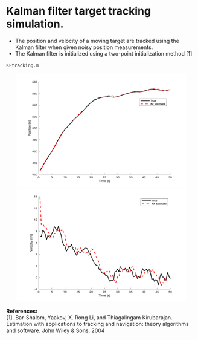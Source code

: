 # Kalman filter target tracking simulation.
- The position and velocity of a moving target are tracked using the Kalman filter when given noisy position measurements.
- The Kalman filter is initialized using a two-point initialization method [1]
```
KFtracking.m
```
<p align="center">
<img src="plots/position.bmp" width="450" height="300"> 
<img src="plots/velocity.bmp" width="450" height="300"> 
</p>

**References:**  
[1]. Bar-Shalom, Yaakov, X. Rong Li, and Thiagalingam Kirubarajan. Estimation with applications to tracking and navigation: theory algorithms and software. John Wiley & Sons, 2004
